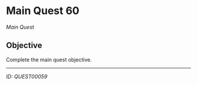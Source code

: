 # Main Quest 60

*Main Quest*

## Objective
Complete the main quest objective.

---
*ID: QUEST00059*